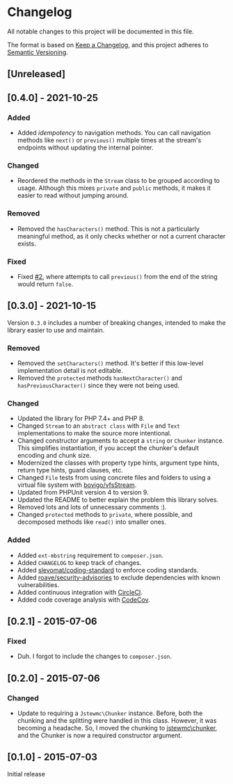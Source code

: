 # Changelog

All notable changes to this project will be documented in this file.

The format is based on [Keep a Changelog](https://keepachangelog.com/en/1.0.0/),
and this project adheres to [Semantic Versioning](https://semver.org/spec/v2.0.0.html).

## [Unreleased]

## [0.4.0] - 2021-10-25

### Added

- Added _idempotency_ to navigation methods. You can call navigation methods like `next()` or `previous()` multiple times at the stream's endpoints without updating the internal pointer.

### Changed

- Reordered the methods in the `Stream` class to be grouped according to usage. Although this mixes `private` and `public` methods, it makes it easier to read without jumping around.

### Removed

- Removed the `hasCharacters()` method. This is not a particularly meaningful method, as it only checks whether or not a current character exists.

### Fixed

- Fixed [#2](https://github.com/jstewmc/stream/issues/2), where attempts to call `previous()` from the end of the string would return `false`.

## [0.3.0] - 2021-10-15

Version `0.3.0` includes a number of breaking changes, intended to make the library easier to use and maintain.

### Removed

- Removed the `setCharacters()` method. It's better if this low-level implementation detail is not editable.
- Removed the `protected` methods `hasNextCharacter()` and `hasPreviousCharacter()` since they were not being used.

### Changed

- Updated the library for PHP 7.4+ and PHP 8.
- Changed `Stream` to an `abstract class` with `File` and `Text` implementations to make the source more intentional.
- Changed constructor arguments to accept a `string` or `Chunker` instance. This simplifies instantiation, if you accept the chunker's default encoding and chunk size.
- Modernized the classes with property type hints, argument type hints, return type hints, guard clauses, etc.
- Changed `File` tests from using concrete files and folders to using a virtual file system with [bovigo/vfsStream](https://github.com/bovigo/vfsStream).
- Updated from PHPUnit version 4 to version 9.
- Updated the README to better explain the problem this library solves.
- Removed lots and lots of unnecessary comments :).
- Changed `protected` methods to `private`, where possible, and decomposed methods like `read()` into smaller ones.

### Added

- Added `ext-mbstring` requirement to `composer.json`.
- Added `CHANGELOG` to keep track of changes.
- Added [slevomat/coding-standard](https://github.com/slevomat/coding-standard) to enforce coding standards.
- Added [roave/security-advisories](https://github.com/Roave/SecurityAdvisories) to exclude dependencies with known vulnerabilities.
- Added continuous integration with [CircleCI](https://circleci.com/gh/jstewmc/usps-address).
- Added code coverage analysis with [CodeCov](https://codecov.io/gh/jstewmc/usps-address).

## [0.2.1] - 2015-07-06

### Fixed

- Duh. I forgot to include the changes to `composer.json`.

## [0.2.0] - 2015-07-06

### Changed

- Update to requiring a `Jstewmc\Chunker` instance. Before, both the chunking and the splitting were handled in this class. However, it was becoming a headache. So, I moved the chunking to [jstewmc\chunker](https://github.com/jstewmc/chunker), and the Chunker is now a required constructor argument.

## [0.1.0] - 2015-07-03

Initial release

